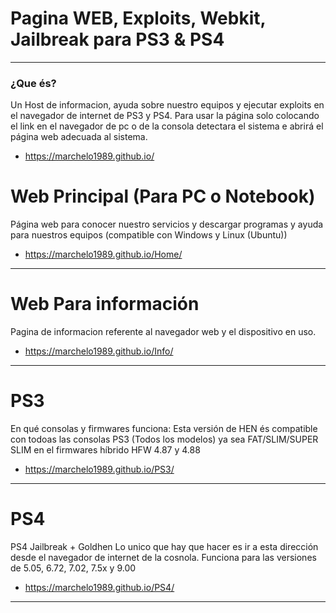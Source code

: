 # Pagina WEB, Exploits, Webkit, Jailbreak para PS3 & PS4
---

### ¿Que és?
Un Host de informacion, ayuda sobre nuestro equipos y ejecutar exploits en el navegador de internet de PS3 y PS4.
Para usar la página solo colocando el link en el navegador de pc o de la consola detectara el sistema e abrirá el página web adecuada al sistema.

- https://marchelo1989.github.io/

# Web Principal (Para PC o Notebook)
Página web para conocer nuestro servicios y descargar programas y ayuda para nuestros equipos (compatible con Windows y Linux (Ubuntu))

- https://marchelo1989.github.io/Home/

---

# Web Para información
Pagina de informacion referente al navegador web y el dispositivo en uso.

- https://marchelo1989.github.io/Info/
---

# PS3 
En qué consolas y firmwares funciona:
Esta versión de HEN és compatible con todoas las consolas PS3 (Todos los modelos) ya sea FAT/SLIM/SUPER SLIM en el firmwares híbrido HFW 4.87 y 4.88
- https://marchelo1989.github.io/PS3/
---

# PS4
PS4 Jailbreak + Goldhen
Lo unico que hay que hacer es ir a esta dirección desde el navegador de internet de la cosnola.
Funciona para las versiones de 5.05, 6.72, 7.02, 7.5x y 9.00
- https://marchelo1989.github.io/PS4/
---